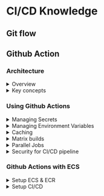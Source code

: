 # CI/CD Knowledge

## Git flow
## Github Action
### Architecture

<details>
  <summary>Overview</summary>
  <br/>
  
  ![github_action_architecture](images/github_architecture.png)
  
</details>

<details>
  <summary>Key concepts</summary>
  <br/>

  + **Workflow:** A workflow is a configurable automated process that consists of one or more jobs.
  + **Events:** Events are specific activities in a repository that trigger workflows.
  + **Step:** Steps are individual tasks within a job. They can run commands or actions (reusable extensions).
  + **Actions:** Actions are reusable units of code that perform specific tasks. They can be used within steps to simplify workflows.
  + **Jobs:** A job is a set of steps that run as part of your workflow. Recall that a step can run a task, a command, or an action.
  + **Runner:** A runner is a machine, either hosted by GitHub or self-hosted, that executes the jobs in a workflow.
  
</details>

### Using Github Actions

<details>
  <summary>Managing Secrets</summary>
  <br/>
  
  **Manage:**
  
  1. Go to your repository on GitHub.
  2. Click on the **Settings** tab.
  3. In the left sidebar, click on **Secrets and variables > Actions**.
  4. Click on **New repository secret**.
  5. Add a name for your secret and its value, then click Add secret.

  **Use:**

  To use a secret in your workflow, reference it in your YAML file like this:
  ```
  jobs:
  build:
    runs-on: ubuntu-latest
    steps:
    - name: Checkout code
      uses: actions/checkout@v2

    - name: Use secret
      run: echo ${{ secrets.MY_SECRET }}
  ```

  _Note:_ Always use secrets for sensitive information like API keys, tokens, and passwords.
</details>

<details>
  <summary>Managing Environment Variables</summary>
  <br/>

  **Environment-Specific Variables:** Navigate to **Settings > Environments**, create an environment.
  **Environment Variables in Workflow:** You can define environment variables directly in your workflow file.

  ```
  jobs:
    build:
      runs-on: ubuntu-latest
      env:
        MY_VARIABLE: 'value'
      steps:
      - name: Checkout code
        uses: actions/checkout@v2
  
      - name: Use environment variable
        run: echo $MY_VARIABLE
  ```
</details>
<details>
  <summary>Caching</summary>
  <br/>

  Caching in GitHub Actions is a mechanism that allows you to store and reuse files or data between workflow runs.

  1. **Cache Creation:** During a workflow run, you can create a cache by specifying a unique key. This key is used to identify the cache.
  2. **Cache Storage:** The cache is stored on GitHub’s servers.
  3. **Cache Restoration:** In subsequent workflow runs, the cache can be restored using the same key, allowing you to reuse the stored data.

  ```
  name: Java CI

  on: [push, pull_request]
  
  jobs:
    build:
      runs-on: ubuntu-latest
  
      - name: Cache Maven dependencies
        uses: actions/cache@v3
        with:
          path: ~/.m2/repository
          key: ${{ runner.os }}-maven-${{ hashFiles('**/pom.xml') }}
          restore-keys: |
            ${{ runner.os }}-maven-
  ```
  _The actions/cache@v3 action caches the Maven dependencies located in the ~/.m2/repository directory._

</details>

<details>
  <summary>Matrix builds</summary>
  <br/>

</details>
<details>
  <summary>Parallel Jobs</summary>
  <br/>

  You can define multiple jobs within the jobs section of your workflow YAML file.

  ```
  name: Parallel Jobs Example

  on: [push]
  
  jobs:
    job1:
      runs-on: ubuntu-latest
      steps:
        - name: Checkout code
          uses: actions/checkout@v2
        - name: Run tests
          run: echo "Running tests for job1"
  
    job2:
      runs-on: ubuntu-latest
      steps:
        - name: Checkout code
          uses: actions/checkout@v2
        - name: Build project
          run: echo "Building project for job2"
  ```

</details>
<details>
  <summary>Security for CI/CD pipeline</summary>
  <br/>
  
  + Store sensitive information like API keys, tokens, and passwords in GitHub Secrets.
  + Integrate security tools like CodeQL, Snyk, or Gitleaks to automatically scan your code for vulnerabilities.

</details>

### Github Actions with ECS

<details>
  <summary>Setup ECS & ECR</summary>
  <br/>

  1. Create an ECR Repository
  2. Create an ECS Cluster
  3. Dockerize Java Application (_Create a Dockerfile_)
  5. Create access key from user. (_there are several ways to get credentails from AWS_)
  6. Create ECS Task Definition ([Task definition sample file](sample-service-task-definition-revision1.json))
  7. Finally, we create github actions workflow.

  ```
    FROM openjdk:17-jdk-alpine
    COPY target/sample-service*.jar app.jar
    ENTRYPOINT ["java","-jar","/app.jar"]
  ```
  _This file will define how to build your Docker image._
  
</details>
<details>
  <summary>Setup CI/CD</summary>
  <br/>

  ```
name: Java CI with SonarQube

on:
  push:
    branches:
      - lite_version
      - ecs_version

jobs:
  build:
    runs-on: ubuntu-latest
    permissions:
      packages: write
      contents: read
      id-token: write

    steps:
      - name: Checkout code
        uses: actions/checkout@v2

      - name: Get commit message
        id: get_commit_message
        run: echo "::set-output name=message::$(git log -1 --pretty=%B)"

      - name: Check commit message
        if: contains(steps.get_commit_message.outputs.message, 'Build CI')
        run: echo "Commit message contains the trigger phrase!"

      - name: Set up JDK 17
        uses: actions/setup-java@v2
        with:
          java-version: '17'
          distribution: 'temurin'

      - name: Cache Maven packages
        uses: actions/cache@v2
        with:
          path: ~/.m2
          key: ${{ runner.os }}-maven-${{ hashFiles('**/pom.xml') }}
          restore-keys: ${{ runner.os }}-maven

      - name: Build with Maven
        run: mvn -B package --file pom.xml

      - name: Run tests and generate JaCoCo report
        run: mvn test jacoco:report
  
      - name: Publish JaCoCo report
        uses: actions/upload-artifact@v4
        with:
          name: jacoco-report
          path: target/site/jacoco
          
      - name: Configure AWS credentials
        uses: aws-actions/configure-aws-credentials@master
        with:
          aws-access-key-id: ${{ secrets.AWS_ACCESS_KEY }}
          aws-secret-access-key: ${{ secrets.AWS_SECRET_ACCESS_KEY }}
          aws-region: ${{ vars.AWS_REGION }}

      - name: Login to Amazon ECR
        id: login-ecr
        uses: aws-actions/amazon-ecr-login@v2
        with:
          mask-password: 'true'
          
      - name: Build, tag, and push image to Amazon ECR
        env:
          ECR_REGISTRY: ${{ steps.login-ecr.outputs.registry }}
          ECR_REPOSITORY: ${{ vars.ECR_REPOSITORY }}
          IMAGE_TAG: latest
        run: |
          docker build -t $ECR_REGISTRY/$ECR_REPOSITORY:$IMAGE_TAG .
          docker push $ECR_REGISTRY/$ECR_REPOSITORY:$IMAGE_TAG
          echo "image=$ECR_REGISTRY/$REPOSITORY:$IMAGE_TAG" >> $GITHUB_OUTPUT

      - name: Fill in the new image ID in the Amazon ECS task definition
        id: task-def
        uses: aws-actions/amazon-ecs-render-task-definition@v1
        with:
          task-definition: task-definition.json
          container-name: my-java-app
          image: ${{ steps.ecr-login.outputs.registry }}/my-java-app:latest

      - name: Deploy Amazon ECS task definition
        uses: aws-actions/amazon-ecs-deploy-task-definition@v1
        with:
          task-definition: ${{ steps.task-def.outputs.task-definition }}
          service: my-java-app-service
          cluster: my-cluster
          wait-for-service-stability: true
  ```
</details>
